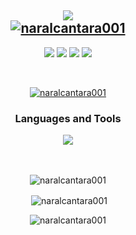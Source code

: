 <h2 align="center">
  <a href="#">
    <img src="https://readme-typing-svg.herokuapp.com?color=dcd6f7&lines=Hi+👋;I'm+Nar&center=true&size=30" /></br>
  <img src="https://komarev.com/ghpvc/?username=naralcantara001&label=Profile%20views&color=424874&style=flat-square" alt="naralcantara001" />
  </a>
</h2>

<p align="center">
<a href="https://twitter.com/naralcantara01" target="_blank">
<img src="https://skillicons.dev/icons?i=twitter&theme=dark" ></a>
 
<a href="https://linkedin.com/in/naralcantara001" target="_blank">
<img src="https://skillicons.dev/icons?i=linkedin&theme=dark" ></a>
  
 <a href="https://www.instagram.com/naralcantara01/" target="_blank">
<img src="https://skillicons.dev/icons?i=instagram&theme=dark" ></a>
  
 <a href="https://codepen.io/naralcantara001" target="_blank">
<img src="https://skillicons.dev/icons?i=codepen&theme=dark" ></a>
 </p>
 
 <br>

<p align="center"> <a href="https://github.com/ryo-ma/github-profile-trophy"><img src="https://github-profile-trophy.vercel.app/?username=naralcantara001" alt="naralcantara001"/></a> </p>

 
<h3 align="center">Languages and Tools</h3>
<div align="center">
   <img src="https://skillicons.dev/icons?i=css,html,javascript,sass,react,figma&theme=dark" />
</div>
<br>
<br>


<p align="center"><img align="center" src="https://github-readme-stats.vercel.app/api/top-langs?username=naralcantara001&show_icons=true&locale=en&theme=tokyonight&layout=compact" alt="naralcantara001" /></p>

<p align="center">&nbsp;<img align="center" src="https://github-readme-stats.vercel.app/api?username=naralcantara001&theme=tokyonight&show_icons=true&locale=en" alt="naralcantara001" /></p>

<p align="center"><img align="center" src="https://github-readme-streak-stats.herokuapp.com/?user=naralcantara001&theme=tokyonight" alt="naralcantara001" /></p>
